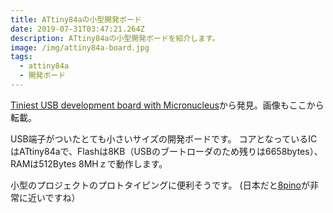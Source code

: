 ```yaml
---
title: ATtiny84aの小型開発ボード
date: 2019-07-31T03:47:21.264Z
description: ATtiny84aの小型開発ボードを紹介します。
image: /img/attiny84a-board.jpg
tags:
  - attiny84a
  - 開発ボード
---
```

[Tiniest USB development board with Micronucleus](https://www.tindie.com/products/svdbor/tiniest-usb-development-board-with-micronucleus/)から発見。画像もここから転載。

USB端子がついたとても小さいサイズの開発ボードです。
コアとなっているICはATtiny84aで、Flashは8KB（USBのブートローダのため残りは6658bytes）、RAMは512Bytes 8MHｚで動作します。

小型のプロジェクトのプロトタイピングに便利そうです。
(日本だと[8pino](https://www.switch-science.com/catalog/2108/)が非常に近いですね）

